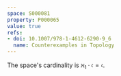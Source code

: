 ```yaml
---
space: S000081
property: P000065
value: true
refs:
- doi: 10.1007/978-1-4612-6290-9_6
  name: Counterexamples in Topology
---
```


The space's cardinality is $\aleph_1\cdot\mathfrak c=\mathfrak c$.

